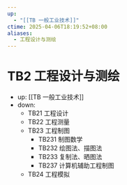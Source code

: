 ```yaml
---
up:
  - "[[TB 一般工业技术]]"
ctime: 2025-04-06T18:19:52+08:00
aliases:
  - 工程设计与测绘
---
```


# TB2 工程设计与测绘

- up: [[TB 一般工业技术]]
- down:	
	- TB21 工程设计
	- TB22 工程测量
	- TB23 工程制图
		- TB231 制图数学
		- TB232 绘图法、描图法
		- TB233 复制法、晒图法
		- TB237 计算机辅助工程制图
	- TB24 工程模拟
	
